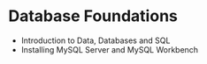 # Database Foundations
- Introduction to Data, Databases and SQL
- Installing MySQL Server and MySQL Workbench 
